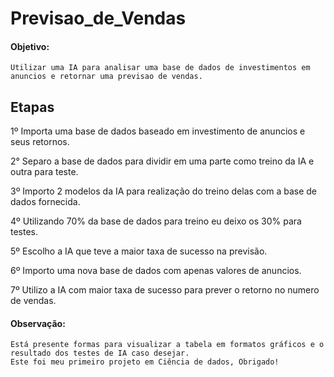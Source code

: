 # Previsao_de_Vendas

#### Objetivo:
	Utilizar uma IA para analisar uma base de dados de investimentos em anuncios e retornar uma previsao de vendas.
	
## Etapas
1º Importa uma base de dados baseado em investimento de anuncios e seus retornos.

2° Separo a base de dados para dividir em uma parte como treino da IA e outra para teste.

3º Importo 2 modelos da IA para realização do treino delas com a base de dados fornecida.

4º Utilizando 70% da base de dados para treino eu deixo os 30% para testes.

5º Escolho a IA que teve a maior taxa de sucesso na previsão.

6º Importo uma nova base de dados com apenas valores de anuncios.

7º Utilizo a IA com maior taxa de sucesso para prever o retorno no numero de vendas.


#### Observação:
	Está presente formas para visualizar a tabela em formatos gráficos e o resultado dos testes de IA caso desejar.
	Este foi meu primeiro projeto em Ciência de dados, Obrigado!
  
